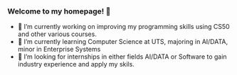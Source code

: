 ### Welcome to my homepage! 👋

- 🔭 I’m currently working on improving my programming skills using CS50 and other various courses.
- 🌱 I’m currently learning Computer Science at UTS, majoring in AI/DATA, minor in Enterprise Systems
- 👯 I’m looking for internships in either fields AI/DATA or Software to gain industry experience and apply my skils.

<!--
**hridaybashyal/hridaybashyal** is a ✨ _special_ ✨ repository because its `README.md` (this file) appears on your GitHub profile.

Here are some ideas to get you started:

- 🔭 I’m currently working on improving my programming skills.
- 🌱 I’m currently learning Computer Science at UTS.
- 👯 I’m looking for internships in either fields AI/DATA or Software.
- 🤔 I’m looking for help with ...
- 💬 Ask me about ...
- 📫 How to reach me: ...
- 😄 Pronouns: ...
- ⚡ Fun fact: ...
-->
